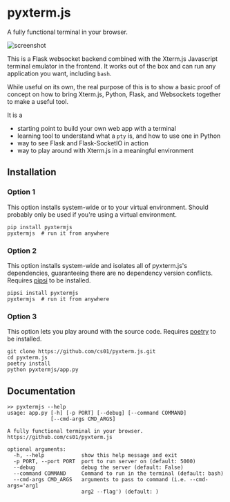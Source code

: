 # pyxterm.js
A fully functional terminal in your browser.

![screenshot](https://github.com/cs01/pyxterm.js/raw/master/pyxtermjs.gif)

This is a Flask websocket backend combined with the Xterm.js Javascript terminal emulator in the frontend. It works out of the box and can run any application you want, including `bash`.

While useful on its own, the real purpose of this is to show a basic proof of concept on how to bring Xterm.js, Python, Flask, and Websockets together to make a useful tool.

It is a
* starting point to build your own web app with a terminal
* learning tool to understand what a `pty` is, and how to use one in Python
* way to see Flask and Flask-SocketIO in action
* way to play around with Xterm.js in a meaningful environment

## Installation

### Option 1
This option installs system-wide or to your virtual environment. Should probably only be used if you're using a virtual environment.
```
pip install pyxtermjs
pyxtermjs  # run it from anywhere
```

### Option 2
This option installs system-wide and isolates all of pyxterm.js's dependencies, guaranteeing there are no dependency version conflicts. Requires [pipsi](https://github.com/mitsuhiko/pipsi) to be installed.
```
pipsi install pyxtermjs
pyxtermjs  # run it from anywhere
```

### Option 3
This option lets you play around with the source code. Requires [poetry](https://github.com/sdispater/poetry) to be installed.
```
git clone https://github.com/cs01/pyxterm.js.git
cd pyxterm.js
poetry install
python pyxtermjs/app.py
```

## Documentation
```
>> pyxtermjs --help
usage: app.py [-h] [-p PORT] [--debug] [--command COMMAND]
              [--cmd-args CMD_ARGS]

A fully functional terminal in your browser.
https://github.com/cs01/pyxterm.js

optional arguments:
  -h, --help            show this help message and exit
  -p PORT, --port PORT  port to run server on (default: 5000)
  --debug               debug the server (default: False)
  --command COMMAND     Command to run in the terminal (default: bash)
  --cmd-args CMD_ARGS   arguments to pass to command (i.e. --cmd-args='arg1
                        arg2 --flag') (default: )
```
